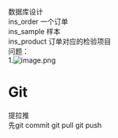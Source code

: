 数据库设计<br />ins_order 一个订单<br />ins_sample 样本<br />ins_product 订单对应的检验项目<br />问题：<br />1.![image.png](https://cdn.nlark.com/yuque/0/2024/png/29688613/1714973020572-9045324e-bd2d-455f-927a-347b6c9fa898.png#averageHue=%239ca2a7&clientId=uc5bd9e97-efb1-4&from=paste&height=74&id=ub5e3504b&originHeight=92&originWidth=183&originalType=binary&ratio=1.2395833730697632&rotation=0&showTitle=false&size=3486&status=done&style=none&taskId=u87e3ce6d-9d1b-412b-b000-4515dd148a9&title=&width=147.63024736836385)
# Git
提拉推<br />先git commit git pull git push
